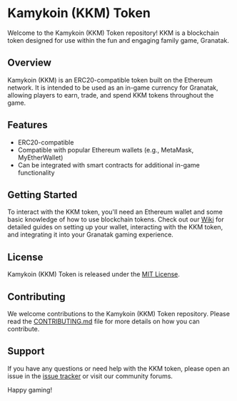 # Kamykoin (KKM) Token

Welcome to the Kamykoin (KKM) Token repository! KKM is a blockchain token designed for use within the fun and engaging family game, Granatak.

## Overview

Kamykoin (KKM) is an ERC20-compatible token built on the Ethereum network. It is intended to be used as an in-game currency for Granatak, allowing players to earn, trade, and spend KKM tokens throughout the game.

## Features

- ERC20-compatible
- Compatible with popular Ethereum wallets (e.g., MetaMask, MyEtherWallet)
- Can be integrated with smart contracts for additional in-game functionality

## Getting Started

To interact with the KKM token, you'll need an Ethereum wallet and some basic knowledge of how to use blockchain tokens. Check out our [Wiki](https://github.com/damian-majewski/Kamykoin-Token/wiki) for detailed guides on setting up your wallet, interacting with the KKM token, and integrating it into your Granatak gaming experience.

## License

Kamykoin (KKM) Token is released under the [MIT License](https://github.com/damian-majewski/Kamykoin-Token/blob/main/LICENSE).

## Contributing

We welcome contributions to the Kamykoin (KKM) Token repository. Please read the [CONTRIBUTING.md](https://github.com/damian-majewski/Kamykoin-Token/blob/main/CONTRIBUTING.md) file for more details on how you can contribute.

## Support

If you have any questions or need help with the KKM token, please open an issue in the [issue tracker](https://github.com/damian-majewski/Kamykoin-Token/issues) or visit our community forums.

Happy gaming!
